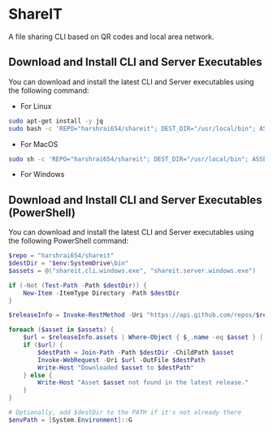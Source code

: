 # ShareIT

A file sharing CLI based on QR codes and local area network.

## Download and Install CLI and Server Executables

You can download and install the latest CLI and Server executables using the following command:

- For Linux

```bash
sudo apt-get install -y jq
sudo bash -c 'REPO="harshrai654/shareit"; DEST_DIR="/usr/local/bin"; ASSETS=("shareit.cli.linux" "shareit.server.linux"); for ASSET in "${ASSETS[@]}"; do URL=$(curl -s https://api.github.com/repos/$REPO/releases/tags/release-v-latest | jq -r ".assets[] | select(.name == \"$ASSET\") | .browser_download_url"); curl -L -o "$DEST_DIR/$ASSET" "$URL"; chmod +x "$DEST_DIR/$ASSET"; done'
```

- For MacOS

```sh
sudo sh -c 'REPO="harshrai654/shareit"; DEST_DIR="/usr/local/bin"; ASSETS=("shareit.cli.darwin" "shareit.server.darwin"); for ASSET in "${ASSETS[@]}"; do URL=$(curl -s https://api.github.com/repos/$REPO/releases/tags/release-v-latest | jq -r ".assets[] | select(.name == \"$ASSET\") | .browser_download_url"); curl -L -o "$DEST_DIR/$ASSET" "$URL"; chmod +x "$DEST_DIR/$ASSET"; done'
```

- For Windows

## Download and Install CLI and Server Executables (PowerShell)

You can download and install the latest CLI and Server executables using the following PowerShell command:

```powershell
$repo = "harshrai654/shareit"
$destDir = "$env:SystemDrive\bin"
$assets = @("shareit.cli.windows.exe", "shareit.server.windows.exe")

if (-Not (Test-Path -Path $destDir)) {
    New-Item -ItemType Directory -Path $destDir
}

$releaseInfo = Invoke-RestMethod -Uri "https://api.github.com/repos/$repo/releases/latest"

foreach ($asset in $assets) {
    $url = $releaseInfo.assets | Where-Object { $_.name -eq $asset } | Select-Object -ExpandProperty browser_download_url
    if ($url) {
        $destPath = Join-Path -Path $destDir -ChildPath $asset
        Invoke-WebRequest -Uri $url -OutFile $destPath
        Write-Host "Downloaded $asset to $destPath"
    } else {
        Write-Host "Asset $asset not found in the latest release."
    }
}

# Optionally, add $destDir to the PATH if it's not already there
$envPath = [System.Environment]::G
